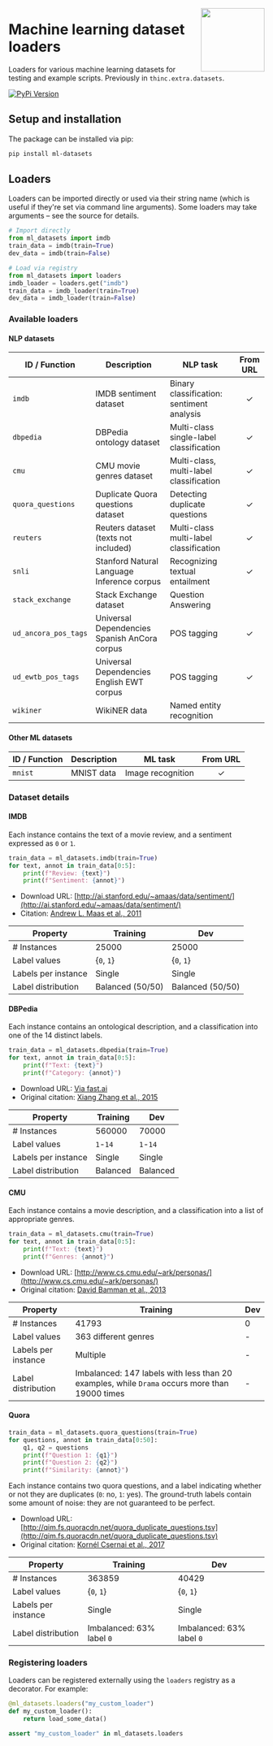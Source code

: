 <a href="https://explosion.ai"><img src="https://explosion.ai/assets/img/logo.svg" width="125" height="125" align="right" /></a>

# Machine learning dataset loaders

Loaders for various machine learning datasets for testing and example scripts.
Previously in `thinc.extra.datasets`.

[![PyPi Version](https://img.shields.io/pypi/v/ml-datasets.svg?style=flat-square&logo=pypi&logoColor=white)](https://pypi.python.org/pypi/ml-datasets)

## Setup and installation

The package can be installed via pip:

```bash
pip install ml-datasets
```

## Loaders

Loaders can be imported directly or used via their string name (which is useful if they're set via command line arguments). Some loaders may take arguments – see the source for details.

```python
# Import directly
from ml_datasets import imdb
train_data = imdb(train=True)
dev_data = imdb(train=False)
```

```python
# Load via registry
from ml_datasets import loaders
imdb_loader = loaders.get("imdb")
train_data = imdb_loader(train=True)
dev_data = imdb_loader(train=False)
```

### Available loaders

#### NLP datasets

| ID / Function        | Description                                  | NLP task                                  | From URL |
| -------------------- | -------------------------------------------- | ----------------------------------------- | :------: |
| `imdb`               | IMDB sentiment dataset                       | Binary classification: sentiment analysis |    ✓     |
| `dbpedia`            | DBPedia ontology dataset                     | Multi-class single-label classification   |    ✓     |
| `cmu`                | CMU movie genres dataset                     | Multi-class, multi-label classification   |    ✓     |
| `quora_questions`    | Duplicate Quora questions dataset            | Detecting duplicate questions             |    ✓     |
| `reuters`            | Reuters dataset (texts not included)         | Multi-class multi-label classification    |    ✓     |
| `snli`               | Stanford Natural Language Inference corpus   | Recognizing textual entailment            |    ✓     |
| `stack_exchange`     | Stack Exchange dataset                       | Question Answering                        |          |
| `ud_ancora_pos_tags` | Universal Dependencies Spanish AnCora corpus | POS tagging                               |    ✓     |
| `ud_ewtb_pos_tags`   | Universal Dependencies English EWT corpus    | POS tagging                               |    ✓     |
| `wikiner`            | WikiNER data                                 | Named entity recognition                  |          |

#### Other ML datasets

| ID / Function | Description | ML task           | From URL |
| ------------- | ----------- | ----------------- | :------: |
| `mnist`       | MNIST data  | Image recognition |    ✓     |

### Dataset details

#### IMDB

Each instance contains the text of a movie review, and a sentiment expressed as `0` or `1`.

```python
train_data = ml_datasets.imdb(train=True)
for text, annot in train_data[0:5]:
    print(f"Review: {text}")
    print(f"Sentiment: {annot}")
```

- Download URL: [http://ai.stanford.edu/~amaas/data/sentiment/](http://ai.stanford.edu/~amaas/data/sentiment/)
- Citation: [Andrew L. Maas et al., 2011](https://www.aclweb.org/anthology/P11-1015/)

| Property            | Training         | Dev              |
| ------------------- | ---------------- | ---------------- |
| # Instances         | 25000            | 25000            |
| Label values        | {`0`, `1`}       | {`0`, `1`}       |
| Labels per instance | Single           | Single           |
| Label distribution  | Balanced (50/50) | Balanced (50/50) |

#### DBPedia

Each instance contains an ontological description, and a classification into one of the 14 distinct labels.

```python
train_data = ml_datasets.dbpedia(train=True)
for text, annot in train_data[0:5]:
    print(f"Text: {text}")
    print(f"Category: {annot}")
```

- Download URL: [Via fast.ai](https://course.fast.ai/datasets)
- Original citation: [Xiang Zhang et al., 2015](https://arxiv.org/abs/1509.01626)

| Property            | Training | Dev      |
| ------------------- | -------- | -------- |
| # Instances         | 560000   | 70000    |
| Label values        | `1`-`14` | `1`-`14` |
| Labels per instance | Single   | Single   |
| Label distribution  | Balanced | Balanced |

#### CMU

Each instance contains a movie description, and a classification into a list of appropriate genres.

```python
train_data = ml_datasets.cmu(train=True)
for text, annot in train_data[0:5]:
    print(f"Text: {text}")
    print(f"Genres: {annot}")
```

- Download URL: [http://www.cs.cmu.edu/~ark/personas/](http://www.cs.cmu.edu/~ark/personas/)
- Original citation: [David Bamman et al., 2013](https://www.aclweb.org/anthology/P13-1035/)

| Property            | Training                                                                                      | Dev |
| ------------------- | --------------------------------------------------------------------------------------------- | --- |
| # Instances         | 41793                                                                                         | 0   |
| Label values        | 363 different genres                                                                          | -   |
| Labels per instance | Multiple                                                                                      | -   |
| Label distribution  | Imbalanced: 147 labels with less than 20 examples, while `Drama` occurs more than 19000 times | -   |

#### Quora

```python
train_data = ml_datasets.quora_questions(train=True)
for questions, annot in train_data[0:50]:
    q1, q2 = questions
    print(f"Question 1: {q1}")
    print(f"Question 2: {q2}")
    print(f"Similarity: {annot}")
```

Each instance contains two quora questions, and a label indicating whether or not they are duplicates (`0`: no, `1`: yes).
The ground-truth labels contain some amount of noise: they are not guaranteed to be perfect.

- Download URL: [http://qim.fs.quoracdn.net/quora_duplicate_questions.tsv](http://qim.fs.quoracdn.net/quora_duplicate_questions.tsv)
- Original citation: [Kornél Csernai et al., 2017](https://www.quora.com/q/quoradata/First-Quora-Dataset-Release-Question-Pairs)

| Property            | Training                  | Dev                       |
| ------------------- | ------------------------- | ------------------------- |
| # Instances         | 363859                    | 40429                     |
| Label values        | {`0`, `1`}                | {`0`, `1`}                |
| Labels per instance | Single                    | Single                    |
| Label distribution  | Imbalanced: 63% label `0` | Imbalanced: 63% label `0` |

### Registering loaders

Loaders can be registered externally using the `loaders` registry as a decorator. For example:

```python
@ml_datasets.loaders("my_custom_loader")
def my_custom_loader():
    return load_some_data()

assert "my_custom_loader" in ml_datasets.loaders
```

